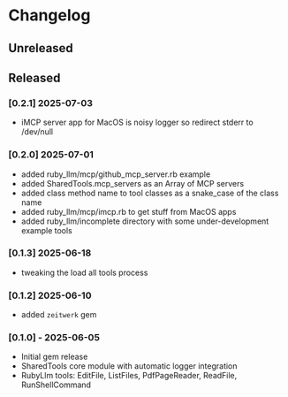 # Changelog

## Unreleased

## Released
### [0.2.1] 2025-07-03
- iMCP server app for MacOS is noisy logger so redirect stderr to /dev/null

### [0.2.0] 2025-07-01
- added ruby_llm/mcp/github_mcp_server.rb example
- added SharedTools.mcp_servers as an Array of MCP servers
- added class method name to tool classes as a snake_case of the class name
- added ruby_llm/mcp/imcp.rb to get stuff from MacOS apps
- added ruby_llm/incomplete directory with some under-development example tools

### [0.1.3] 2025-06-18
- tweaking the load all tools process

### [0.1.2] 2025-06-10
- added `zeitwerk` gem

### [0.1.0] - 2025-06-05
- Initial gem release
- SharedTools core module with automatic logger integration
- RubyLlm tools: EditFile, ListFiles, PdfPageReader, ReadFile, RunShellCommand
